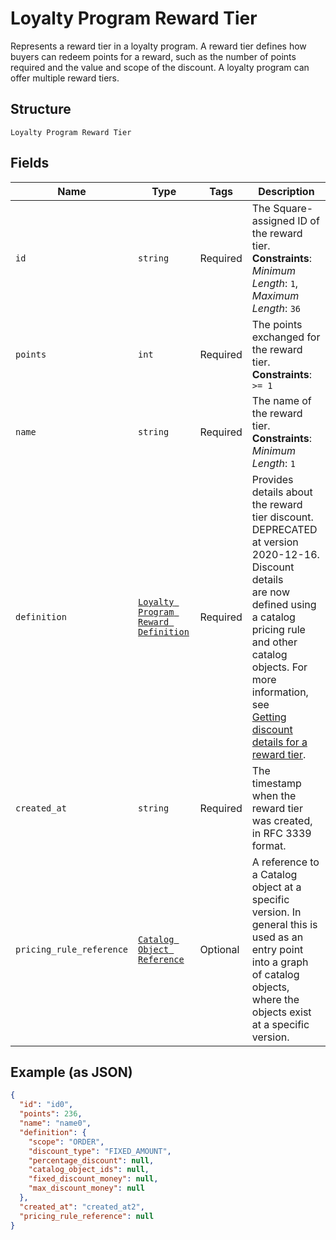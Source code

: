 
# Loyalty Program Reward Tier

Represents a reward tier in a loyalty program. A reward tier defines how buyers can redeem points for a reward, such as the number of points required and the value and scope of the discount. A loyalty program can offer multiple reward tiers.

## Structure

`Loyalty Program Reward Tier`

## Fields

| Name | Type | Tags | Description |
|  --- | --- | --- | --- |
| `id` | `string` | Required | The Square-assigned ID of the reward tier.<br>**Constraints**: *Minimum Length*: `1`, *Maximum Length*: `36` |
| `points` | `int` | Required | The points exchanged for the reward tier.<br>**Constraints**: `>= 1` |
| `name` | `string` | Required | The name of the reward tier.<br>**Constraints**: *Minimum Length*: `1` |
| `definition` | [`Loyalty Program Reward Definition`](../../doc/models/loyalty-program-reward-definition.md) | Required | Provides details about the reward tier discount. DEPRECATED at version 2020-12-16. Discount details<br>are now defined using a catalog pricing rule and other catalog objects. For more information, see<br>[Getting discount details for a reward tier](https://developer.squareup.com/docs/loyalty-api/loyalty-rewards#get-discount-details). |
| `created_at` | `string` | Required | The timestamp when the reward tier was created, in RFC 3339 format. |
| `pricing_rule_reference` | [`Catalog Object Reference`](../../doc/models/catalog-object-reference.md) | Optional | A reference to a Catalog object at a specific version. In general this is<br>used as an entry point into a graph of catalog objects, where the objects exist<br>at a specific version. |

## Example (as JSON)

```json
{
  "id": "id0",
  "points": 236,
  "name": "name0",
  "definition": {
    "scope": "ORDER",
    "discount_type": "FIXED_AMOUNT",
    "percentage_discount": null,
    "catalog_object_ids": null,
    "fixed_discount_money": null,
    "max_discount_money": null
  },
  "created_at": "created_at2",
  "pricing_rule_reference": null
}
```

